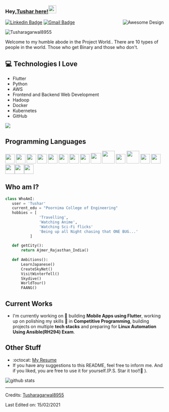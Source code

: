 


### Hey,[Tushar here!](https://tusharedu-awesome.netlify.app/)<img src="https://media.giphy.com/media/hvRJCLFzcasrR4ia7z/giphy.gif" width="25px">


<img src = 'https://github.com/Tusharagarwal8955/Tusharagarwal8955/tree/main/assets/images/giphy.gif' alt = 'Awesome Design' align='right'/>

[![Linkedin Badge](https://img.shields.io/badge/-tushar-blue?style=flat-square&logo=Linkedin&logoColor=white&link=https://www.linkedin.com/in/tusharagarwal233/)](https://www.linkedin.com/in/haany-ali) [![Gmail Badge](https://img.shields.io/badge/-agrawal.edu800@gmail.com-c14438?style=flat-square&logo=Gmail&logoColor=white&link=mailto:agrawal.edu80004@gmail.com)](mailto:asterp04@gmail.com)

<p align="left"> <img src="https://komarev.com/ghpvc/?username=Tusharagarwal8955" alt="Tusharagarwal8955" /> </p>

Welcome to my humble abode in the Project World.. There are 10 types of people in the world. Those who get Binary and those who don't.

## :computer: Technologies I Love
* Flutter
* Python
* AWS
* Frontend and Backend Web Development
* Hadoop
* Docker
* Kubernetes
* GitHub

<img src = "https://github-readme-stats.vercel.app/api/top-langs/?username=Tusharagarwal8955&layout=compact">

## Programming Languages
<img src = 'https://github.com/Tusharagarwal8955/assets/images/c-original.svg' width='30'/> <img src = 'https://github.com/Tusharagarwal8955/assets/images/cpp.svg' width='30'/> <img src = 'https://github.com/Tusharagarwal8955/assets/images/pycharm.svg' width='30'/> <img src = 'https://github.com/Tusharagarwal8955/assets/images/python2.png' height='30'/> <img src = 'https://github.com/Tusharagarwal8955/assets/images/flutter-logo.svg' width='30'/> <img src = 'https://github.com/Tusharagarwal8955/assets/images/html.svg' width='30'/> <img src = 'https://github.com/Tusharagarwal8955/assets/images/css.svg' width='30'/> <img src = 'https://github.com/Tusharagarwal8955/assets/images/js.svg' width='30'/> <img src = 'https://github.com/Tusharagarwal8955/assets/images/bootstrap.svg' width='33'/> <img src = 'https://github.com/Tusharagarwal8955/assets/images/docker.svg' height='40'/> <img src = 'https://github.com/Tusharagarwal8955/assets/images/hadoop.svg' width='30'/> <img src = 'https://github.com/Tusharagarwal8955/assets/images/aws.svg' width='40'/>
 <img src = 'https://github.com/Tusharagarwal8955/assets/images/sql.svg' width='30'/> <img src = 'https://github.com/Tusharagarwal8955/assets/images/git.svg' width='30'/><img src = 'https://github.com/Tusharagarwal8955/assets/images/ansible.svg' width='30'/><img src = 'https://github.com/Tusharagarwal8955/assets/images/kubernetes.svg' width='30'/><img src = 'https://github.com/Tusharagarwal8955/assets/images/linux.svg' width='30'/>
 
 ## Who am I?
 ```python
 class WhoAmI:
 	user = 'Tushar'
	current_edu = "Poornima College of Engineering"
	hobbies = [
				'Travelling',
				'Watching Anime',
				'Watching Sci-Fi flicks'
				'Being up all Night chasing that ONE BUG...'
			]
	
	def getCity():
		return Ajmer_Rajasthan_India()
	
	def Ambitions():
		LearnJapanese()
		CreateSkyNet()
		VisitWinterfell()
		Skydive()
		WorldTour()
		FAANG()
 ```
 
## Current Works
 * I'm currently working on 🔭 building **Mobile Apps using Flutter**, working up on polishing my skills 🌱 in **Competitive Programming**, building projects on multiple **tech stacks** and preparing for **Linux Automation Using Ansible(RH294) Exam**.
 
## Other Stuff
  - :octocat: [My Resume](https://drive.google.com/file/d/1loibAtq2-TOQaYXxh4Z1mfomYBKdADkg/view?usp=sharing)
  - If you have any suggestions to this README, feel free to inform me. And if you liked, you are free to use it for yourself.(P.S. Star it too!!:grimacing: ).

![github stats](https://github-readme-stats.vercel.app/api?username=Tusharagarwal8955&show_icons=true&hide=[%22issues%22])
 
 -------
Credits: [Tusharagarwal8955](https://github.com/Tusharagarwal8955)

Last Edited on: 15/02/2021
